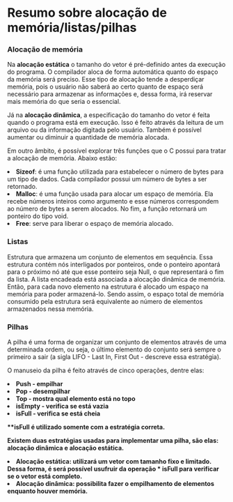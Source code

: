 # Resumo sobre alocação de memória/listas/pilhas

### Alocação de memória

<p> Na <strong>alocação estática</strong> o tamanho do vetor é pré-definido antes da execução do programa. O compilador aloca de forma automática quanto do espaço da memória será preciso. Esse tipo de alocação tende a desperdiçar memória, pois o usuário não saberá ao certo quanto de espaço será necessário para armazenar as informações e, dessa forma, irá reservar mais memória do que seria o essencial. </p>
<p> Já na <strong>alocação dinâmica</strong>, a especificação do tamanho do vetor é feita quando o programa está em execução. Isso é feito através da leitura de um arquivo ou da informação digitada pelo usuário. Também é possível aumentar ou diminuir a quantidade de memória alocada. </p><p> Em outro âmbito, é possível explorar três funções que o C possui para tratar a alocação de memória. Abaixo estão: </p>
      <li><strong>Sizeof</strong>: é uma função utilizada para estabelecer o número de bytes para um tipo de dados. Cada compilador possui um número de bytes a ser retornado.</li>
      <li><strong>Malloc</strong>: é uma função usada para alocar um espaço de memória. Ela recebe números inteiros como argumento e esse números correspondem ao número de bytes a serem alocados. No fim, a função retornará um ponteiro do tipo void.</li>
      <li><strong>Free</strong>: serve para liberar o espaço de memória alocado.</li>

### Listas

<p> Estrutura que armazena um conjunto de elementos em sequência. Essa estrutura contém nós interligados por ponteiros, onde o ponteiro apontará para o próximo nó até que esse ponteiro seja Null, o que representará o fim da lista. A lista encadeada está associada a alocação dinâmica de memória. Então, para cada novo elemento na estrutura é alocado um espaço na memória para poder armazená-lo. Sendo assim, o espaço total de memória consumido pela estrutura será equivalente ao número de elementos armazenados nessa memória. </p>  

### Pilhas

<p> A pilha é uma forma de organizar um conjunto de elementos através de uma determinada ordem, ou seja, o último elemento do conjunto será sempre o primeiro a sair (a sigla LIFO - Last In, First Out - descreve essa estratégia). </p>
<p> O manuseio da pilha é feito através de cinco operações, dentre elas: </p>
      <li><strong>Push - empilhar</li>
      <li><strong>Pop - desempilhar</li>
      <li><strong>Top</strong> - mostra qual elemento está no topo</li>
      <li><strong>isEmpty</strong> - verifica se está vazia</li>
      <li><strong>isFull</strong> - verifica se está cheia</li>
<p> <strong>**isFull</strong> é utilizado somente com a estratégia correta.</p>
<p> Existem duas estratégias usadas para implementar uma pilha, são elas: alocação dinâmica e alocação estática. </p>
      <li><strong>Alocação estática</strong>: utilizará um vetor com tamanho fixo e limitado. Dessa forma, é será possível usufruir da operação * isFull para verificar se o vetor está completo.</li> 
      <li><strong>Alocação dinâmica</strong>: possibilita fazer o empilhamento de elementos enquanto houver memória.</li>
